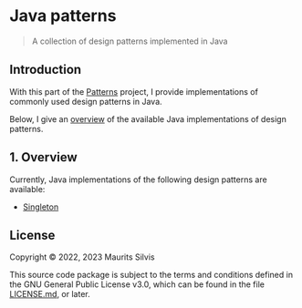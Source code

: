 # Java patterns

> A collection of design patterns implemented in Java

## Introduction

With this part of the [Patterns](https://github.com/mauritssilvis/patterns) project, I provide implementations of commonly used design patterns in Java.

Below, I give an [overview](#1-overview) of the available Java implementations of design patterns.

## 1. Overview

Currently, Java implementations of the following design patterns are available:

- [Singleton](src/main/java/nl/mauritssilvis/patterns/java/singleton)

## License

Copyright © 2022, 2023 Maurits Silvis

This source code package is subject to the terms and conditions defined in the GNU General Public License v3.0, which can be found in the file [LICENSE.md](LICENSE.md), or later.
